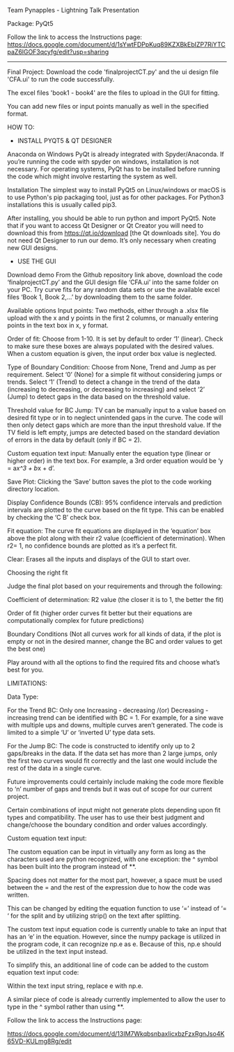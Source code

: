 Team Pynapples - Lightning Talk Presentation

Package: PyQt5

Follow the link to access the Instructions page:
https://docs.google.com/document/d/1sYwtFDPpKuq89KZXBkEbIZP7RiYTCpaZ6lGOF3qcyfg/edit?usp=sharing

---------------------------------------------------------------------------------------------------------------------

Final Project:
Download the code 'finalprojectCT.py' and the ui design file 'CFA.ui' to run the code successfully.

The excel files 'book1 - book4' are the files to upload in the GUI for fitting.

You can add new files or input points manually as well in the specified format.


HOW TO:


- INSTALL PYQT5 & QT DESIGNER


Anaconda on Windows
PyQt is already integrated with Spyder/Anaconda. If you’re running the code with spyder on windows, installation is not necessary. For operating systems, PyQt has to be installed before running the code which might involve restarting the system as well.


Installation
The simplest way to install PyQt5 on Linux/windows or macOS is to use Python's pip packaging tool, just as for other packages. For Python3 installations this is usually called pip3.

After installing, you should be able to run python and import PyQt5. Note that if you want to access Qt Designer or Qt Creator you will need to download this from https://qt.io/download [the Qt downloads site]. You do not need Qt Designer to run our demo. It’s only necessary when creating new GUI designs.


- USE THE GUI


Download demo
From the Github repository link above, download the code ‘finalprojectCT.py’ and the GUI design file ‘CFA.ui’ into the same folder on your PC. Try curve fits for any random data sets or use the available excel files ‘Book 1, Book 2,…’ by downloading them to the same folder.


Available options
Input points: Two methods, either through a .xlsx file upload with the x and y points in the first 2 columns, or manually entering points in the text box in x, y format.

Order of fit: Choose from 1-10. It is set by default to order ‘1’ (linear). Check to make sure these boxes are always populated with the desired values. When a custom equation is given, the input order box value is neglected.

Type of Boundary Condition: Choose from None, Trend and Jump as per requirement. Select ‘0’ (None) for a simple fit without considering jumps or trends. Select ‘1’ (Trend) to detect a change in the trend of the data (increasing to decreasing, or decreasing to increasing) and select ‘2’ (Jump) to detect gaps in the data based on the threshold value.

Threshold value for BC Jump: TV can be manually input to a value based on desired fit type or in to neglect unintended gaps in the curve. The code will then only detect gaps which are more than the input threshold value. If the TV field is left empty, jumps are detected based on the standard deviation of errors in the data by default (only if BC = 2).

Custom equation text input: Manually enter the equation type (linear or higher order) in the text box. For example, a 3rd order equation would be ‘y = a*x^3 + b*x + d’.

Save Plot: Clicking the ‘Save’ button saves the plot to the code working directory location.

Display Confidence Bounds (CB): 95% confidence intervals and prediction intervals are plotted to the curve based on the fit type. This can be enabled by checking the ‘C B’ check box.

Fit equation: The curve fit equations are displayed in the ‘equation’ box above the plot along with their r2 value (coefficient of determination). When r2= 1, no confidence bounds are plotted as it’s a perfect fit.

Clear: Erases all the inputs and displays of the GUI to start over.


Choosing the right fit

Judge the final plot based on your requirements and through the following:

Coefficient of determination: R2 value (the closer it is to 1, the better the fit)

Order of fit (higher order curves fit better but their equations are computationally complex for future predictions)

Boundary Conditions (Not all curves work for all kinds of data, if the plot is empty or not in the desired manner, change the BC and order values to get the best one)

Play around with all the options to find the required fits and choose what’s best for you.


LIMITATIONS:


Data Type:

For the Trend BC: Only one Increasing - decreasing /(or) Decreasing - increasing trend can be identified with BC = 1. For example, for a sine wave with multiple ups and downs, multiple curves aren’t generated. The code is limited to a simple ‘U’ or ‘inverted U’ type data sets.

For the Jump BC: The code is constructed to identify only up to 2 gaps/breaks in the data. If the data set has more than 2 large jumps, only the first two curves would fit correctly and the last one would include the rest of the data in a single curve.

Future improvements could certainly include making the code more flexible to ‘n’ number of gaps and trends but it was out of scope for our current project.

Certain combinations of input might not generate plots depending upon fit types and compatibility. The user has to use their best judgment and change/choose the boundary condition and order values accordingly.

Custom equation text input:

The custom equation can be input in virtually any form as long as the characters used are python recognized, with one exception: the ^ symbol has been built into the program instead of **.

Spacing does not matter for the most part, however, a space must be used between the = and the rest of the expression due to how the code was written. 

This can be changed by editing the equation function to use ‘=’ instead of ‘= ‘ for the split and by utilizing strip() on the text after splitting.

The custom text input equation code is currently unable to take an input that has an ‘e’ in the equation. However, since the numpy package is utilized in the program code, it can recognize np.e as e. Because of this, np.e should be utilized in the text input instead.

To simplify this, an additional line of code can be added to the custom equation text input code:

Within the text input string, replace e with np.e.

A similar piece of code is already currently implemented to allow the user to type in the ^ symbol rather than using **.


Follow the link to access the Instructions page:

https://docs.google.com/document/d/13IM7WkqbsnbaxIicxbzFzxRgnJso4K65VD-KULmg8Rg/edit
